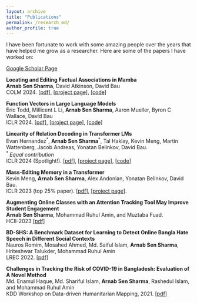 ```yaml
---
layout: archive
title: "Publications"
permalink: /research_md/
author_profile: true
---
```


I have been fortunate to work with some amazing people over the years that have helped me grow as a researcher. Here are some of the papers I have worked on:


[Google Scholar Page](https://scholar.google.com/citations?user=8ihSLrwAAAAJ&hl=en)


**Locating and Editing Factual Associations in Mamba**<br>
**Arnab Sen Sharma**, David Atkinson, David Bau
<br>
COLM 2024. [[pdf]](https://arxiv.org/pdf/2404.03646), [[project page]](https://romba.baulab.info/), [[code]](https://github.com/arnab-api/romba)

**Function Vectors in Large Language Models**<br>
Eric Todd, Millicent L Li, **Arnab Sen Sharma**, Aaron Mueller, Byron C Wallace, David Bau
<br>
ICLR 2024. [[pdf]](https://arxiv.org/pdf/2310.15213.pdf), [[project page]](https://functions.baulab.info/), [[code]](https://github.com/ericwtodd/function_vectors)

**Linearity of Relation Decoding in Transformer LMs**<br>
Evan Hernandez<sup>\*</sup>, **Arnab Sen Sharma**<sup>\*</sup>, Tal Haklay, Kevin Meng, Martin Wattenberg, Jacob Andreas, Yonatan Belinkov, David Bau.<br>
<sup> \* </sup> *Equal contribution* <br>
ICLR 2024 (Spotlight!). [[pdf]](https://browse.arxiv.org/pdf/2308.09124.pdf), [[project page]](https://lre.baulab.info/), [[code]](https://github.com/evandez/relations)

**Mass-Editing Memory in a Transformer**<br>
Kevin Meng, **Arnab Sen Sharma**, Alex Andonian, Yonatan Belinkov, David Bau. <br>
ICLR 2023 (top 25% paper). [[pdf]](https://browse.arxiv.org/pdf/2210.07229.pdf), [[project page]](https://memit.baulab.info/).

**Augmenting Online Classes with an Attention Tracking Tool May Improve Student Engagement** <br>
**Arnab Sen Sharma**, Mohammad Ruhul Amin, and Muztaba Fuad. <br>
HCII-2023 [[pdf]](https://browse.arxiv.org/pdf/2210.07286.pdf)

**BD-SHS: A Benchmark Dataset for Learning to Detect Online Bangla Hate Speech in Different Social Contexts** <br>
Nauros Romim, Mosahed Ahmed, Md. Saiful Islam, **Arnab Sen Sharma**, Hriteshwar Talukder, Mohammad Ruhul Amin <br>
LREC 2022. [[pdf]](https://browse.arxiv.org/pdf/2206.00372.pdf)

**Challenges in Tracking the Risk of COVID-19 in Bangladesh: Evaluation of A Novel Method** <br>
Md. Enamul Haque, Md. Shariful Islam, **Arnab Sen Sharma**, Rashedul Islam, and Mohammad Ruhul Amin <br>
KDD Workshop on Data-driven Humanitarian Mapping, 2021. [[pdf]](https://www.medrxiv.org/content/10.1101/2021.08.03.21261567v1.full.pdf)